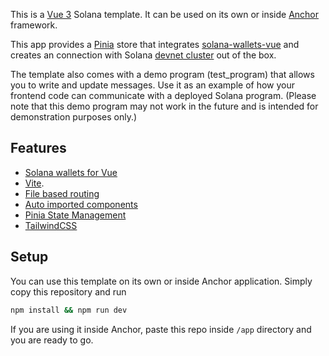 
This is a [Vue 3](https://github.com/vuejs/core) Solana template. It can be used on its own or inside [Anchor](https://github.com/coral-xyz/anchor) framework.

This app provides a [Pinia](https://pinia.vuejs.org/) store that integrates [solana-wallets-vue](https://github.com/lorisleiva/solana-wallets-vue) and creates an connection with Solana [devnet cluster](https://docs.solana.com/clusters) out of the box.

The template also comes with a demo program (test_program) that allows you to write and update messages. Use it as an example of how your frontend code can communicate with a deployed Solana program. (Please note that this demo program may not work in the future and is intended for demonstration purposes only.)


## Features
- [Solana wallets for Vue](https://github.com/lorisleiva/solana-wallets-vue)
- [Vite](https://github.com/vitejs/vite).
- [File based routing](https://github.com/hannoeru/vite-plugin-pages)
- [Auto imported components ](https://github.com/antfu/unplugin-vue-components)
- [Pinia State Management](https://pinia.vuejs.org/)
- [TailwindCSS](https://tailwindcss.com/)

## Setup
You can use this template on its own or inside Anchor application. Simply copy this repository and run

```bash
npm install && npm run dev
```

If you are using it inside Anchor, paste this repo inside `/app` directory and you are ready to go.